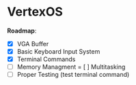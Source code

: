 # VertexOS
**Roadmap**:
- [x] VGA Buffer
- [x] Basic Keyboard Input System
- [x] Terminal Commands 
- [ ] Memory Managment
= [ ] Multitasking
- [ ] Proper Testing (test terminal command)
